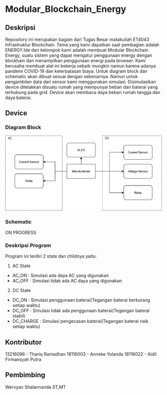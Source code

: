# Modular_Blockchain_Energy

## Deskripsi

Repository ini merupakan bagian dari Tugas Besar matakuliah ET4043 Infrastruktur Blockchain. Tema yang kami dapatkan saat pembagian adalah ENERGY.Ide dari kelompok kami adalah membuat Modular Blockchain Energy, suatu sistem yang dapat mengatur penggunaan energy dengan blockhain dan menampilkan penggunaan energi pada browser. Kami berusaha membuat alat ini bekerja sebaik mungkin namun karena adanya pandemi COVID-19 dan keterbatasan biaya. Untuk diagram block dan schematic akan dibuat sesuai dengan sebenarnya. Namun untuk pengambilan data dari sensor kami menggunakan simulasi. Disimulasikan  device diletakkan disuatu rumah yang mempunyai beban dan baterai yang terhubung pada grid. Device akan membaca daya beban rumah tangga dan daya baterai.

## Device

### Diagram Block
![Diagram Block](https://raw.githubusercontent.com/ThariqRamadhan101/Modular_Blockchain_Energy/master/Blockchain.png)

### Schematic
ON PROGRESS

### Deskripsi Program
Program ini terdiri 2 state dan childnya yaitu:
1. AC State
- AC_ON : Simulasi ada daya AC yang digunakan
- AC_OFF : Simulasi tidak ada AC daya yang digunakan
2. DC State
- DC_ON : Simulasi penggunaan baterai(Tegangan baterai berkurang setiap waktu)
- DC_OFF : Simulasi tidak ada penggunaan baterai(Tegangan baterai stabil)
- DC_CHARGE : Simulasi pengecasan baterai(Tegangan baterai naik setiap waktu)
  

## Kontributor
13216096 - Thariq Ramadhan
18116003 - Anneke Yolanda
18116022 - Aidil Firmansyah Putra

## Pembimbing
Wervyan Shalannanda ST,MT

